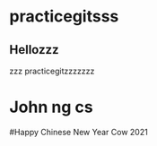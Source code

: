 # practicegitsss

## Hellozzz

zzz practicegitzzzzzzz

# John ng cs

#Happy Chinese New Year Cow 2021
